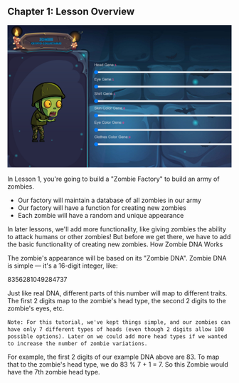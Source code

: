 ## Chapter 1: Lesson Overview

![Zombie_1](./images/Zombie_1.png)

In Lesson 1, you're going to build a "Zombie Factory" to build an army of zombies.

  - Our factory will maintain a database of all zombies in our army
  - Our factory will have a function for creating new zombies
  - Each zombie will have a random and unique appearance

In later lessons, we'll add more functionality, like giving zombies the ability to attack humans or other zombies! But before we get there, we have to add the basic functionality of creating new zombies.
How Zombie DNA Works

The zombie's appearance will be based on its "Zombie DNA". Zombie DNA is simple — it's a 16-digit integer, like:

8356281049284737

Just like real DNA, different parts of this number will map to different traits. The first 2 digits map to the zombie's head type, the second 2 digits to the zombie's eyes, etc.

    Note: For this tutorial, we've kept things simple, and our zombies can have only 7 different types of heads (even though 2 digits allow 100 possible options). Later on we could add more head types if we wanted to increase the number of zombie variations.

For example, the first 2 digits of our example DNA above are 83. To map that to the zombie's head type, we do 83 % 7 + 1 = 7. So this Zombie would have the 7th zombie head type.

